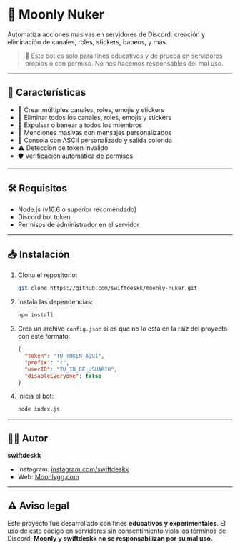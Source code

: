 # 🌙 Moonly Nuker

Automatiza acciones masivas en servidores de Discord: creación y eliminación de canales, roles, stickers, baneos, y más.

> 🚨 Este bot es solo para fines educativos y de prueba en servidores propios o con permiso. No nos hacemos responsables del mal uso.

---

## 📌 Características

- 📁 Crear múltiples canales, roles, emojis y stickers
- 🧹 Eliminar todos los canales, roles, emojis y stickers
- 🦶 Expulsar o banear a todos los miembros
- 🔔 Menciones masivas con mensajes personalizados
- 🎨 Consola con ASCII personalizado y salida colorida
- ⚠️ Detección de token inválido
- 🛡 Verificación automática de permisos

---

## 🛠 Requisitos

- Node.js (v16.6 o superior recomendado)
- Discord bot token
- Permisos de administrador en el servidor

---

## 📥 Instalación

1. Clona el repositorio:
   ```bash
   git clone https://github.com/swiftdeskk/moonly-nuker.git
   ```

2. Instala las dependencias:

   ```bash
   npm install
   ```

3. Crea un archivo `config.json` si es que no lo esta en la raíz del proyecto con este formato:

   ```json
   {
     "token": "TU_TOKEN_AQUÍ",
     "prefix": "!",
     "userID": "TU_ID_DE_USUARIO",
     "disableEveryone": false
   }
   ```

4. Inicia el bot:

   ```bash
   node index.js
   ```
   
---

## 🧑‍💻 Autor

**swiftdeskk**

* Instagram: [instagram.com/swiftdeskk](https://instagram.com/juztswift)
* Web: [Moonlygg.com](https://Moonlygg.com)

---

## ⚠️ Aviso legal

Este proyecto fue desarrollado con fines **educativos y experimentales**.
El uso de este código en servidores sin consentimiento viola los términos de Discord.
**Moonly y swiftdeskk no se responsabilizan por su mal uso.**

